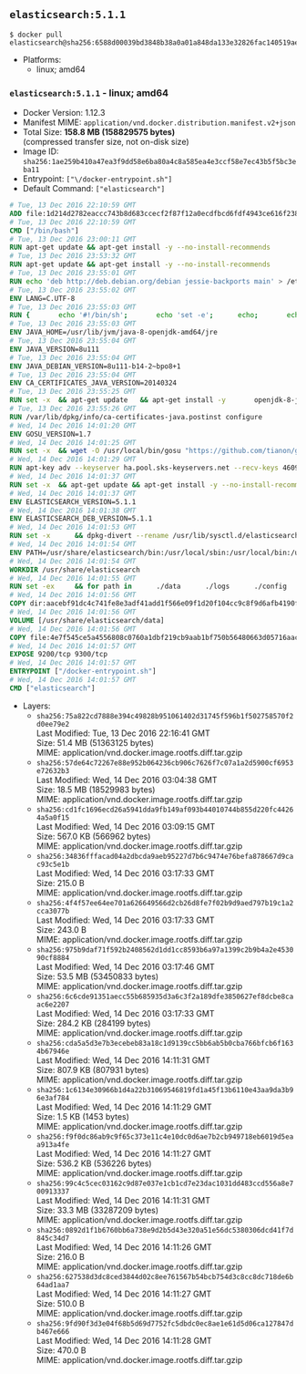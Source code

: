 ## `elasticsearch:5.1.1`

```console
$ docker pull elasticsearch@sha256:6588d00039bd3848b38a0a01a848da133e32826fac140519ae45b0954b1c7014
```

-	Platforms:
	-	linux; amd64

### `elasticsearch:5.1.1` - linux; amd64

-	Docker Version: 1.12.3
-	Manifest MIME: `application/vnd.docker.distribution.manifest.v2+json`
-	Total Size: **158.8 MB (158829575 bytes)**  
	(compressed transfer size, not on-disk size)
-	Image ID: `sha256:1ae259b410a47ea3f9dd58e6ba80a4c8a585ea4e3ccf58e7ec43b5f5bc3eba11`
-	Entrypoint: `["\/docker-entrypoint.sh"]`
-	Default Command: `["elasticsearch"]`

```dockerfile
# Tue, 13 Dec 2016 22:10:59 GMT
ADD file:1d214d2782eaccc743b8d683ccecf2f87f12a0ecdfbcd6fdf4943ce616f23870 in / 
# Tue, 13 Dec 2016 22:10:59 GMT
CMD ["/bin/bash"]
# Tue, 13 Dec 2016 23:00:11 GMT
RUN apt-get update && apt-get install -y --no-install-recommends 		ca-certificates 		curl 		wget 	&& rm -rf /var/lib/apt/lists/*
# Tue, 13 Dec 2016 23:53:32 GMT
RUN apt-get update && apt-get install -y --no-install-recommends 		bzip2 		unzip 		xz-utils 	&& rm -rf /var/lib/apt/lists/*
# Tue, 13 Dec 2016 23:55:01 GMT
RUN echo 'deb http://deb.debian.org/debian jessie-backports main' > /etc/apt/sources.list.d/jessie-backports.list
# Tue, 13 Dec 2016 23:55:02 GMT
ENV LANG=C.UTF-8
# Tue, 13 Dec 2016 23:55:03 GMT
RUN { 		echo '#!/bin/sh'; 		echo 'set -e'; 		echo; 		echo 'dirname "$(dirname "$(readlink -f "$(which javac || which java)")")"'; 	} > /usr/local/bin/docker-java-home 	&& chmod +x /usr/local/bin/docker-java-home
# Tue, 13 Dec 2016 23:55:03 GMT
ENV JAVA_HOME=/usr/lib/jvm/java-8-openjdk-amd64/jre
# Tue, 13 Dec 2016 23:55:04 GMT
ENV JAVA_VERSION=8u111
# Tue, 13 Dec 2016 23:55:04 GMT
ENV JAVA_DEBIAN_VERSION=8u111-b14-2~bpo8+1
# Tue, 13 Dec 2016 23:55:04 GMT
ENV CA_CERTIFICATES_JAVA_VERSION=20140324
# Tue, 13 Dec 2016 23:55:25 GMT
RUN set -x 	&& apt-get update 	&& apt-get install -y 		openjdk-8-jre-headless="$JAVA_DEBIAN_VERSION" 		ca-certificates-java="$CA_CERTIFICATES_JAVA_VERSION" 	&& rm -rf /var/lib/apt/lists/* 	&& [ "$JAVA_HOME" = "$(docker-java-home)" ]
# Tue, 13 Dec 2016 23:55:26 GMT
RUN /var/lib/dpkg/info/ca-certificates-java.postinst configure
# Wed, 14 Dec 2016 14:01:20 GMT
ENV GOSU_VERSION=1.7
# Wed, 14 Dec 2016 14:01:25 GMT
RUN set -x 	&& wget -O /usr/local/bin/gosu "https://github.com/tianon/gosu/releases/download/$GOSU_VERSION/gosu-$(dpkg --print-architecture)" 	&& wget -O /usr/local/bin/gosu.asc "https://github.com/tianon/gosu/releases/download/$GOSU_VERSION/gosu-$(dpkg --print-architecture).asc" 	&& export GNUPGHOME="$(mktemp -d)" 	&& gpg --keyserver ha.pool.sks-keyservers.net --recv-keys B42F6819007F00F88E364FD4036A9C25BF357DD4 	&& gpg --batch --verify /usr/local/bin/gosu.asc /usr/local/bin/gosu 	&& rm -r "$GNUPGHOME" /usr/local/bin/gosu.asc 	&& chmod +x /usr/local/bin/gosu 	&& gosu nobody true
# Wed, 14 Dec 2016 14:01:29 GMT
RUN apt-key adv --keyserver ha.pool.sks-keyservers.net --recv-keys 46095ACC8548582C1A2699A9D27D666CD88E42B4
# Wed, 14 Dec 2016 14:01:37 GMT
RUN set -x 	&& apt-get update && apt-get install -y --no-install-recommends apt-transport-https && rm -rf /var/lib/apt/lists/* 	&& echo 'deb https://artifacts.elastic.co/packages/5.x/apt stable main' > /etc/apt/sources.list.d/elasticsearch.list
# Wed, 14 Dec 2016 14:01:37 GMT
ENV ELASTICSEARCH_VERSION=5.1.1
# Wed, 14 Dec 2016 14:01:38 GMT
ENV ELASTICSEARCH_DEB_VERSION=5.1.1
# Wed, 14 Dec 2016 14:01:53 GMT
RUN set -x 		&& dpkg-divert --rename /usr/lib/sysctl.d/elasticsearch.conf 		&& apt-get update 	&& apt-get install -y --no-install-recommends "elasticsearch=$ELASTICSEARCH_DEB_VERSION" 	&& rm -rf /var/lib/apt/lists/*
# Wed, 14 Dec 2016 14:01:54 GMT
ENV PATH=/usr/share/elasticsearch/bin:/usr/local/sbin:/usr/local/bin:/usr/sbin:/usr/bin:/sbin:/bin
# Wed, 14 Dec 2016 14:01:54 GMT
WORKDIR /usr/share/elasticsearch
# Wed, 14 Dec 2016 14:01:55 GMT
RUN set -ex 	&& for path in 		./data 		./logs 		./config 		./config/scripts 	; do 		mkdir -p "$path"; 		chown -R elasticsearch:elasticsearch "$path"; 	done
# Wed, 14 Dec 2016 14:01:56 GMT
COPY dir:aacebf91dc4c741fe8e3adf41add1f566e09f1d20f104cc9c8f9d6afb4190fe6 in ./config 
# Wed, 14 Dec 2016 14:01:56 GMT
VOLUME [/usr/share/elasticsearch/data]
# Wed, 14 Dec 2016 14:01:56 GMT
COPY file:4e7f545ce5a4556808c0760a1dbf219cb9aab1bf750b56480663d05716aac376 in / 
# Wed, 14 Dec 2016 14:01:57 GMT
EXPOSE 9200/tcp 9300/tcp
# Wed, 14 Dec 2016 14:01:57 GMT
ENTRYPOINT ["/docker-entrypoint.sh"]
# Wed, 14 Dec 2016 14:01:57 GMT
CMD ["elasticsearch"]
```

-	Layers:
	-	`sha256:75a822cd7888e394c49828b951061402d31745f596b1f502758570f2d0ee79e2`  
		Last Modified: Tue, 13 Dec 2016 22:16:41 GMT  
		Size: 51.4 MB (51363125 bytes)  
		MIME: application/vnd.docker.image.rootfs.diff.tar.gzip
	-	`sha256:57de64c72267e88e952b064236cb906c7626f7c07a1a2d5900cf6953e72632b3`  
		Last Modified: Wed, 14 Dec 2016 03:04:38 GMT  
		Size: 18.5 MB (18529983 bytes)  
		MIME: application/vnd.docker.image.rootfs.diff.tar.gzip
	-	`sha256:cd1fc1696ecd26a5941dda9fb149af093b44010744b855d220fc44264a5a0f15`  
		Last Modified: Wed, 14 Dec 2016 03:09:15 GMT  
		Size: 567.0 KB (566962 bytes)  
		MIME: application/vnd.docker.image.rootfs.diff.tar.gzip
	-	`sha256:34836fffacad04a2dbcda9aeb95227d7b6c9474e76befa878667d9cac93c5e1b`  
		Last Modified: Wed, 14 Dec 2016 03:17:33 GMT  
		Size: 215.0 B  
		MIME: application/vnd.docker.image.rootfs.diff.tar.gzip
	-	`sha256:4f4f57ee64ee701a626649566d2cb26d8fe7f02b9d9aed797b19c1a2cca3077b`  
		Last Modified: Wed, 14 Dec 2016 03:17:33 GMT  
		Size: 243.0 B  
		MIME: application/vnd.docker.image.rootfs.diff.tar.gzip
	-	`sha256:975b9daf71f592b2408562d1dd1cc8593b6a97a1399c2b9b4a2e453090cf8884`  
		Last Modified: Wed, 14 Dec 2016 03:17:46 GMT  
		Size: 53.5 MB (53450833 bytes)  
		MIME: application/vnd.docker.image.rootfs.diff.tar.gzip
	-	`sha256:6c6cde91351aecc55b685935d3a6c3f2a189dfe3850627ef8dcbe8caac6e2207`  
		Last Modified: Wed, 14 Dec 2016 03:17:33 GMT  
		Size: 284.2 KB (284199 bytes)  
		MIME: application/vnd.docker.image.rootfs.diff.tar.gzip
	-	`sha256:cda5a5d3e7b3ecebeb83a18c1d9139cc5bb6ab5b0cba766bfcb6f1634b67946e`  
		Last Modified: Wed, 14 Dec 2016 14:11:31 GMT  
		Size: 807.9 KB (807931 bytes)  
		MIME: application/vnd.docker.image.rootfs.diff.tar.gzip
	-	`sha256:1c6134e30966b1d4a22b31069546819fd1a45f13b6110e43aa9da3b96e3af784`  
		Last Modified: Wed, 14 Dec 2016 14:11:29 GMT  
		Size: 1.5 KB (1453 bytes)  
		MIME: application/vnd.docker.image.rootfs.diff.tar.gzip
	-	`sha256:f9f0dc86ab9c9f65c373e11c4e10dc0d6ae7b2cb949718eb6019d5eaa913a4fe`  
		Last Modified: Wed, 14 Dec 2016 14:11:27 GMT  
		Size: 536.2 KB (536226 bytes)  
		MIME: application/vnd.docker.image.rootfs.diff.tar.gzip
	-	`sha256:99c4c5cec03162c9d87e037e1cb1cd7e23dac1031dd483ccd556a8e700913337`  
		Last Modified: Wed, 14 Dec 2016 14:11:31 GMT  
		Size: 33.3 MB (33287209 bytes)  
		MIME: application/vnd.docker.image.rootfs.diff.tar.gzip
	-	`sha256:0892d1f1b6760bb6a738e9d2b5d43e320a51e56dc5380306dcd41f7d845c34d7`  
		Last Modified: Wed, 14 Dec 2016 14:11:26 GMT  
		Size: 216.0 B  
		MIME: application/vnd.docker.image.rootfs.diff.tar.gzip
	-	`sha256:627538d3dc8ced3844d02c8ee761567b54bcb754d3c8cc8dc718de6b64ad1aa7`  
		Last Modified: Wed, 14 Dec 2016 14:11:27 GMT  
		Size: 510.0 B  
		MIME: application/vnd.docker.image.rootfs.diff.tar.gzip
	-	`sha256:9fd90f3d3e04f68b5d69d7752fc5dbdc0ec8ae1e61d5d06ca127847db467e666`  
		Last Modified: Wed, 14 Dec 2016 14:11:28 GMT  
		Size: 470.0 B  
		MIME: application/vnd.docker.image.rootfs.diff.tar.gzip
